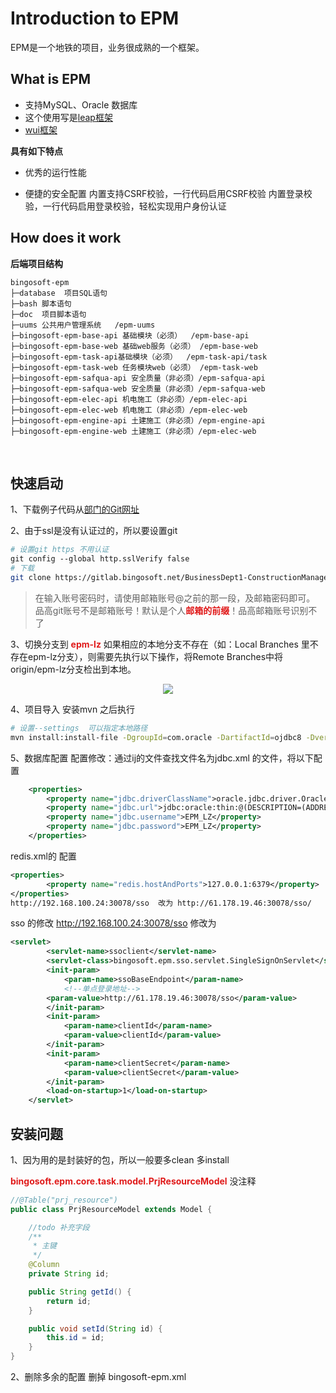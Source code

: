 # Introduction to EPM
 

EPM是一个地铁的项目，业务很成熟的一个框架。

## What is EPM
- 支持MySQL、Oracle 数据库
- 这个使用写是[leap框架](http://leapframework.org/)
- [wui框架](http://111.230.47.180:9090/)

**具有如下特点** 
- 优秀的运行性能


- 便捷的安全配置
内置支持CSRF校验，一行代码启用CSRF校验
内置登录校验，一行代码启用登录校验，轻松实现用户身份认证

## How does it work

**后端项目结构** 
```
bingosoft-epm
├─database  项目SQL语句
├─bash 脚本语句
├─doc  项目脚本语句
├─uums 公共用户管理系统   /epm-uums
├─bingosoft-epm-base-api 基础模块（必须）  /epm-base-api
├─bingosoft-epm-base-web 基础web服务（必须） /epm-base-web
├─bingosoft-epm-task-api基础模块（必须）  /epm-task-api/task
├─bingosoft-epm-task-web 任务模块web（必须） /epm-task-web
├─bingosoft-epm-safqua-api 安全质量（非必须）/epm-safqua-api
├─bingosoft-epm-safqua-web 安全质量（非必须）/epm-safqua-web
├─bingosoft-epm-elec-api 机电施工（非必须）/epm-elec-api
├─bingosoft-epm-elec-web 机电施工（非必须）/epm-elec-web
├─bingosoft-epm-engine-api 土建施工（非必须）/epm-engine-api
├─bingosoft-epm-engine-web 土建施工（非必须）/epm-elec-web

```
<br> 


## 快速启动

1、下载例子代码从[部门的Git网址](https://gitlab.bingosoft.net/)

2、由于ssl是没有认证过的，所以要设置git 

``` bash
# 设置git https 不用认证
git config --global http.sslVerify false
# 下载
git clone https://gitlab.bingosoft.net/BusinessDept1-ConstructionManagementDept/bingosoft-epm.git
```

> 在输入账号密码时，请使用邮箱账号@之前的那一段，及邮箱密码即可。
  品高git账号不是邮箱账号！默认是个人<strong style="color:#E01A1A;">邮箱的前缀</strong>！品高邮箱账号识别不了

3、切换分支到 <strong style="color:#E01A1A;">epm-lz</strong>
如果相应的本地分支不存在（如：Local Branches 里不存在epm-lz分支），则需要先执行以下操作，将Remote Branches中将origin/epm-lz分支检出到本地。

<div align="center">
    <img src="../img/WX20181229-130051@2x.png" >
</div> 

4、项目导入
安装mvn 之后执行
``` bash
# 设置--settings  可以指定本地路径
mvn install:install-file -DgroupId=com.oracle -DartifactId=ojdbc8 -Dversion=10.2.0.1.0 -Dpackaging=jar -Dfile=/Users/zhangheng/git/subway/bingosoft-epm/epmLib/ojdbc8.jar  --settings /Users/zhangheng/svn/respository/settings-1.8.xml
```


5、数据库配置
配置修改：通过ij的文件查找文件名为jdbc.xml 的文件，将以下配置

``` xml
	<properties>
		<property name="jdbc.driverClassName">oracle.jdbc.driver.OracleDriver</property>
		<property name="jdbc.url">jdbc:oracle:thin:@(DESCRIPTION=(ADDRESS=(PROTOCOL=TCP)(HOST=47.107.171.54)(PORT=1521))(CONNECT_DATA=(SERVER=DEDICATED)(SERVICE_NAME=orcl)))</property>
		<property name="jdbc.username">EPM_LZ</property>
		<property name="jdbc.password">EPM_LZ</property>
	</properties>
```
 redis.xml的 配置


``` xml
<properties>
		<property name="redis.hostAndPorts">127.0.0.1:6379</property>
</properties>
http://192.168.100.24:30078/sso  改为 http://61.178.19.46:30078/sso/
```

 sso 的修改 http://192.168.100.24:30078/sso 修改为
``` xml
<servlet>
		<servlet-name>ssoclient</servlet-name>
		<servlet-class>bingosoft.epm.sso.servlet.SingleSignOnServlet</servlet-class>
		<init-param>
			<param-name>ssoBaseEndpoint</param-name>
			<!--单点登录地址-->
		<param-value>http://61.178.19.46:30078/sso</param-value>
		</init-param>
		<init-param>
			<param-name>clientId</param-name>
			<param-value>clientId</param-value>
		</init-param>
		<init-param>
			<param-name>clientSecret</param-name>
			<param-value>clientSecret</param-value>
		</init-param>
		<load-on-startup>1</load-on-startup>
	</servlet>
```

## 安装问题

1、因为用的是封装好的包，所以一般要多clean  多install

<strong style="color:#E01A1A;">bingosoft.epm.core.task.model.PrjResourceModel</strong>  没注释

``` java
//@Table("prj_resource")
public class PrjResourceModel extends Model {

    //todo 补充字段
    /**
     * 主键
     */
    @Column
    private String id;

    public String getId() {
        return id;
    }

    public void setId(String id) {
        this.id = id;
    }
}

```

2、删除多余的配置 删掉 bingosoft-epm.xml


